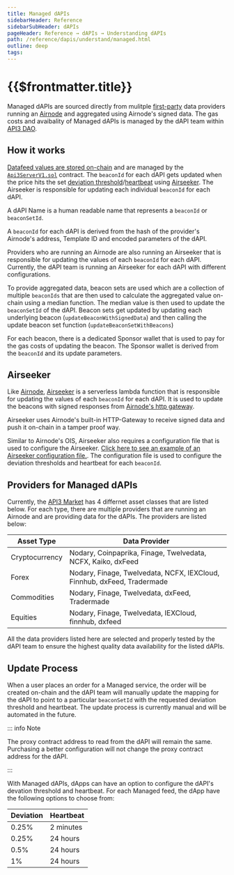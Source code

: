 ```yaml
---
title: Managed dAPIs
sidebarHeader: Reference
sidebarSubHeader: dAPIs
pageHeader: Reference → dAPIs → Understanding dAPIs
path: /reference/dapis/understand/managed.html
outline: deep
tags:
---
```


<PageHeader/>

<SearchHighlight/>

<FlexStartTag/>

# {{$frontmatter.title}}

Managed dAPIs are sourced directly from mulitple [first-party]() data providers
running an [Airnode]() and aggregated using Airnode's signed data. The gas costs
and avaibality of Managed dAPIs is managed by the dAPI team within [API3 DAO]().

## How it works

[Datafeed values are stored on-chain](/reference/dapis/understand/#data-feeds-values-stored-on-chain)
and are managed by the [`Api3ServerV1.sol`<ExternalLinkImage/>]() contract. The
`beaconId` for each dAPI gets updated when the price hits the set
[deviation threshold]()/[heartbeat]() using [Airseeker<ExternalLinkImage/>]().
The Airseeker is responsible for updating each individual `beaconId` for each
dAPI.

A dAPI Name is a human readable name that represents a `beaconId` or
`beaconSetId`.

A `beaconId` for each dAPI is derived from the hash of the provider's Airnode's
address, Template ID and encoded parameters of the dAPI.

Providers who are running an Airnode are also running an Airseeker that is
responsible for updating the values of each `beaconId` for each dAPI. Currently,
the dAPI team is running an Airseeker for each dAPI with different
configurations.

To provide aggregated data, beacon sets are used which are a collection of
multiple `beaconIds` that are then used to calculate the aggregated value
on-chain using a median function. The median value is then used to update the
`beaconSetId` of the dAPI. Beacon sets get updated by updating each underlying
beacon (`updateBeaconWithSignedData`) and then calling the update beacon set
function (`updateBeaconSetWithBeacons`)

For each beacon, there is a dedicated Sponsor wallet that is used to pay for the
gas costs of updating the beacon. The Sponsor wallet is derived from the
`beaconId` and its update parameters.

## Airseeker

Like [Airnode](), [Airseeker<ExternalLinkImage/>]() is a serverless lambda
function that is responsible for updating the values of each `beaconId` for each
dAPI. It is used to update the beacons with signed responses from
[Airnode's http gateway]().

Airseeker uses Airnode's built-in HTTP-Gateway to receive signed data and push
it on-chain in a tamper proof way.

Similar to Airnode's OIS, Airseeker also requires a configuration file that is
used to configure the Airseeker.
[Click here to see an example of an Airseeker configuration file.<ExternalLinkImage/>](https://github.com/api3dao/airseeker/blob/main/config/airseeker.example.json).
The configuration file is used to configure the deviation thresholds and
heartbeat for each `beaconId`.

## Providers for Managed dAPIs

Currently, the [API3 Market<ExternalLinkImage/>]() has 4 differnet asset classes
that are listed below. For each type, there are multiple providers that are
running an Airnode and are providing data for the dAPIs. The providers are
listed below:

| Asset Type     | Data Provider                                                           |
| -------------- | ----------------------------------------------------------------------- |
| Cryptocurrency | Nodary, Coinpaprika, Finage, Twelvedata, NCFX, Kaiko, dxFeed            |
| Forex          | Nodary, Finage, Twelvedata, NCFX, IEXCloud, Finnhub, dxFeed, Tradermade |
| Commodities    | Nodary, Finage, Twelvedata, dxFeed, Tradermade                          |
| Equities       | Nodary, Finage, Twelvedata, IEXCloud, finnhub, dxfeed                   |

All the data providers listed here are selected and properly tested by the dAPI
team to ensure the highest quality data availability for the listed dAPIs.

## Update Process

When a user places an order for a Managed service, the order will be created
on-chain and the dAPI team will manually update the mapping for the dAPI to
point to a particular `beaconSetId` with the requested deviation threshold and
heartbeat. The update process is currently manual and will be automated in the
future.

::: info Note

The proxy contract address to read from the dAPI will remain the same.
Purchasing a better configuration will not change the proxy contract address for
the dAPI.

:::

With Managed dAPIs, dApps can have an option to configure the dAPI's devation
threshold and heartbeat. For each Managed feed, the dApp have the following
options to choose from:

| Deviation | Heartbeat |
| --------- | --------- |
| 0.25%     | 2 minutes |
| 0.25%     | 24 hours  |
| 0.5%      | 24 hours  |
| 1%        | 24 hours  |

<FlexEndTag/>
